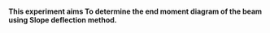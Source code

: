 #### This experiment aims To determine the end moment diagram of the beam using Slope deflection method.  